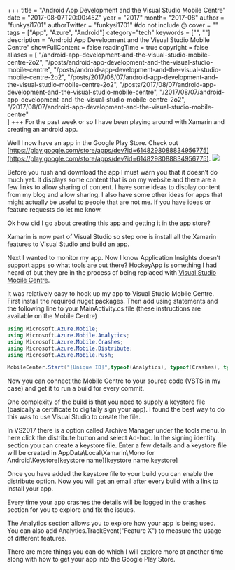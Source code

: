 +++
title = "Android App Development and the Visual Studio Mobile Centre"
date = "2017-08-07T20:00:45Z"
year = "2017"
month= "2017-08"
author = "funkysi1701"
authorTwitter = "funkysi1701" #do not include @
cover = ""
tags = ["App", "Azure", "Android"]
category="tech"
keywords = ["", ""]
description =  "Android App Development and the Visual Studio Mobile Centre"
showFullContent = false
readingTime = true
copyright = false
aliases = [
    "/android-app-development-and-the-visual-studio-mobile-centre-2o2",
    "/posts/android-app-development-and-the-visual-studio-mobile-centre",
    "/posts/android-app-development-and-the-visual-studio-mobile-centre-2o2",
    "/posts/2017/08/07/android-app-development-and-the-visual-studio-mobile-centre-2o2",
    "/posts/2017/08/07/android-app-development-and-the-visual-studio-mobile-centre",
    "/2017/08/07/android-app-development-and-the-visual-studio-mobile-centre-2o2",
    "/2017/08/07/android-app-development-and-the-visual-studio-mobile-centre"    
]
+++
For the past week or so I have been playing around with Xamarin and creating an android app.

Well I now have an app in the Google Play Store. Check out [https://play.google.com/store/apps/dev?id=6148298088834956775](https://play.google.com/store/apps/dev?id=6148298088834956775). ![](https://storageaccountblog9f5d.blob.core.windows.net/blazor/wp-content/uploads/2017/08/Screenshot_20170806-190053.png?resize=169%2C300&ssl=1)

Before you rush and download the app I must warn you that it doesn’t do much yet. It displays some content that is on my website and there are a few links to allow sharing of content. I have some ideas to display content from my blog and allow sharing. I also have some other ideas for apps that might actually be useful to people that are not me. If you have ideas or feature requests do let me know.

Ok how did I go about creating this app and getting it in the app store?

Xamarin is now part of Visual Studio so step one is install all the Xamarin features to Visual Studio and build an app.

Next I wanted to monitor my app. Now I know Application Insights doesn’t support apps so what tools are out there? HockeyApp is something I had heard of but they are in the process of being replaced with [Visual Studio Mobile Centre](https://appcenter.ms/apps).

It was relatively easy to hook up my app to Visual Studio Mobile Centre. First install the required nuget packages. Then add using statements and the following line to your MainActivity.cs file (these instructions are available on the Mobile Centre)

```csharp
using Microsoft.Azure.Mobile;
using Microsoft.Azure.Mobile.Analytics;
using Microsoft.Azure.Mobile.Crashes;
using Microsoft.Azure.Mobile.Distribute;
using Microsoft.Azure.Mobile.Push;
```

```csharp
MobileCenter.Start("[Unique ID]",typeof(Analytics), typeof(Crashes), typeof(Distribute), typeof(Push));
```

Now you can connect the Mobile Centre to your source code (VSTS in my case) and get it to run a build for every commit.

One complexity of the build is that you need to supply a keystore file (basically a certificate to digitally sign your app). I found the best way to do this was to use Visual Studio to create the file.

In VS2017 there is a option called Archive Manager under the tools menu. In here click the distribute button and select Ad-hoc. In the signing identity section you can create a keystore file. Enter a few details and a keystore file will be created in AppData\Local\Xamarin\Mono for Android\Keystore\[keystore name]\[keystore name.keystore]

Once you have added the keystore file to your build you can enable the distribute option. Now you will get an email after every build with a link to install your app. 

Every time your app crashes the details will be logged in the crashes section for you to explore and fix the issues.

The Analytics section allows you to explore how your app is being used. You can also add Analytics.TrackEvent("Feature X") to measure the usage of different features.

There are more things you can do which I will explore more at another time along with how to get your app into the Google Play Store.